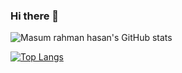 ### Hi there 👋
![Masum rahman hasan's GitHub stats](https://github-readme-stats.vercel.app/api?username=Masumrahmanhasan&show=reviews,discussions_started,discussions_answered,prs_merged,prs_merged_percentage)

<!--
**Masumrahmanhasan/Masumrahmanhasan** is a ✨ _special_ ✨ repository because its `README.md` (this file) appears on your GitHub profile.

Here are some ideas to get you started:

- 🔭 I’m currently working on ...
- 🌱 I’m currently learning ...
- 👯 I’m looking to collaborate on ...
- 🤔 I’m looking for help with ...
- 💬 Ask me about ...
- 📫 How to reach me: ...
- 😄 Pronouns: ...
- ⚡ Fun fact: ...
-->
[![Top Langs](https://github-readme-stats.vercel.app/api/top-langs/?username=Masumrahmanhasan&layout=compact&hide=css,html,blade,shaderlab,glsl,hlsl,makefile&langs_count=8)](https://github.com/Masumrahmanhasan/github-readme-stats)
